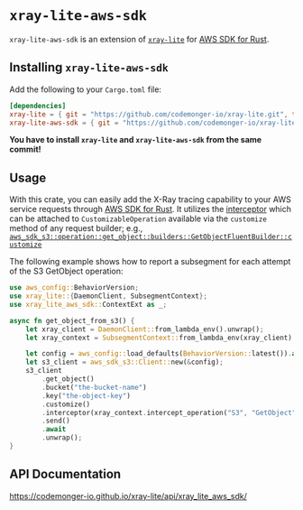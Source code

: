 # `xray-lite-aws-sdk`

`xray-lite-aws-sdk` is an extension of [`xray-lite`](../) for [AWS SDK for Rust](https://aws.amazon.com/sdk-for-rust/).

## Installing `xray-lite-aws-sdk`

Add the following to your `Cargo.toml` file:

```toml
[dependencies]
xray-lite = { git = "https://github.com/codemonger-io/xray-lite.git", tag = "aws-sdk-v0.0.2" }
xray-lite-aws-sdk = { git = "https://github.com/codemonger-io/xray-lite.git", tag = "aws-sdk-v0.0.2" }
```

**You have to install `xray-lite` and `xray-lite-aws-sdk` from the same commit!**

## Usage

With this crate, you can easily add the X-Ray tracing capability to your AWS service requests through [AWS SDK for Rust](https://aws.amazon.com/sdk-for-rust/).
It utilizes the [interceptor](https://docs.rs/aws-smithy-runtime-api/latest/aws_smithy_runtime_api/client/interceptors/trait.Intercept.html) which can be attached to `CustomizableOperation` available via the `customize` method of any request builder; e.g., [`aws_sdk_s3::operation::get_object::builders::GetObjectFluentBuilder::customize`](https://docs.rs/aws-sdk-s3/latest/aws_sdk_s3/operation/get_object/builders/struct.GetObjectFluentBuilder.html#method.customize)

The following example shows how to report a subsegment for each attempt of the S3 GetObject operation:

```rust
use aws_config::BehaviorVersion;
use xray_lite::{DaemonClient, SubsegmentContext};
use xray_lite_aws_sdk::ContextExt as _;

async fn get_object_from_s3() {
    let xray_client = DaemonClient::from_lambda_env().unwrap();
    let xray_context = SubsegmentContext::from_lambda_env(xray_client).unwrap();

    let config = aws_config::load_defaults(BehaviorVersion::latest()).await;
    let s3_client = aws_sdk_s3::Client::new(&config);
    s3_client
        .get_object()
        .bucket("the-bucket-name")
        .key("the-object-key")
        .customize()
        .interceptor(xray_context.intercept_operation("S3", "GetObject"))
        .send()
        .await
        .unwrap();
}
```

## API Documentation

<https://codemonger-io.github.io/xray-lite/api/xray_lite_aws_sdk/>